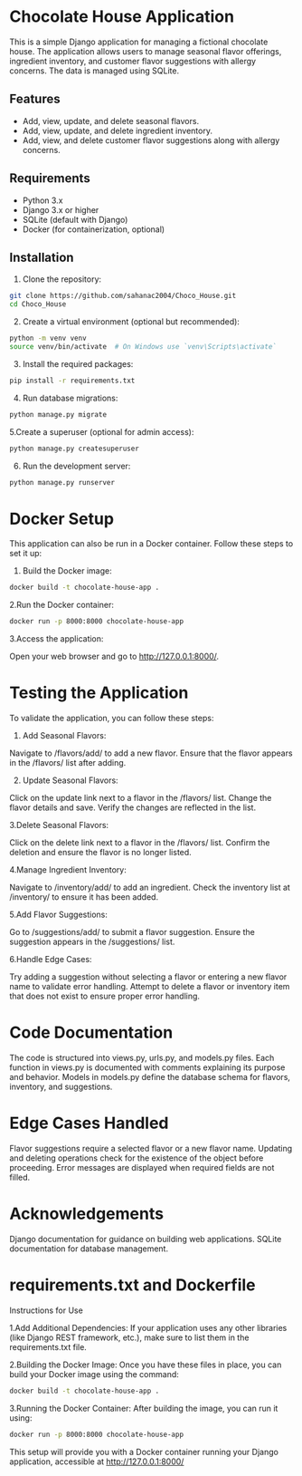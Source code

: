 # Chocolate House Application

This is a simple Django application for managing a fictional chocolate house. The application allows users to manage seasonal flavor offerings, ingredient inventory, and customer flavor suggestions with allergy concerns. The data is managed using SQLite.

## Features

- Add, view, update, and delete seasonal flavors.
- Add, view, update, and delete ingredient inventory.
- Add, view, and delete customer flavor suggestions along with allergy concerns.

## Requirements

- Python 3.x
- Django 3.x or higher
- SQLite (default with Django)
- Docker (for containerization, optional)

## Installation

1. Clone the repository:
```bash
git clone https://github.com/sahanac2004/Choco_House.git
cd Choco_House
```

2. Create a virtual environment (optional but recommended):
```bash
python -m venv venv
source venv/bin/activate  # On Windows use `venv\Scripts\activate`
```
3. Install the required packages:
```bash
pip install -r requirements.txt
```
4. Run database migrations:
```bash
python manage.py migrate
```
5.Create a superuser (optional for admin access):
```bash
python manage.py createsuperuser
```
6. Run the development server:
```bash
python manage.py runserver
```

# Docker Setup
This application can also be run in a Docker container. Follow these steps to set it up:

1. Build the Docker image:
```bash
docker build -t chocolate-house-app .
```
2.Run the Docker container:
```bash
docker run -p 8000:8000 chocolate-house-app
```
3.Access the application:

Open your web browser and go to http://127.0.0.1:8000/.

# Testing the Application
To validate the application, you can follow these steps:

1. Add Seasonal Flavors:

Navigate to /flavors/add/ to add a new flavor.
Ensure that the flavor appears in the /flavors/ list after adding.

2. Update Seasonal Flavors:

Click on the update link next to a flavor in the /flavors/ list.
Change the flavor details and save.
Verify the changes are reflected in the list.

3.Delete Seasonal Flavors:

Click on the delete link next to a flavor in the /flavors/ list.
Confirm the deletion and ensure the flavor is no longer listed.

4.Manage Ingredient Inventory:

Navigate to /inventory/add/ to add an ingredient.
Check the inventory list at /inventory/ to ensure it has been added.

5.Add Flavor Suggestions:

Go to /suggestions/add/ to submit a flavor suggestion.
Ensure the suggestion appears in the /suggestions/ list.

6.Handle Edge Cases:

Try adding a suggestion without selecting a flavor or entering a new flavor name to validate error handling.
Attempt to delete a flavor or inventory item that does not exist to ensure proper error handling.

# Code Documentation
The code is structured into views.py, urls.py, and models.py files.
Each function in views.py is documented with comments explaining its purpose and behavior.
Models in models.py define the database schema for flavors, inventory, and suggestions.

# Edge Cases Handled
Flavor suggestions require a selected flavor or a new flavor name.
Updating and deleting operations check for the existence of the object before proceeding.
Error messages are displayed when required fields are not filled.

# Acknowledgements
Django documentation for guidance on building web applications.
SQLite documentation for database management.

# requirements.txt and Dockerfile
Instructions for Use

1.Add Additional Dependencies: If your application uses any other libraries (like Django REST framework, etc.), make sure to list them in the requirements.txt file.

2.Building the Docker Image: Once you have these files in place, you can build your Docker image using the command:
```bash
docker build -t chocolate-house-app .
```
3.Running the Docker Container: After building the image, you can run it using:
```bash
docker run -p 8000:8000 chocolate-house-app
```
This setup will provide you with a Docker container running your Django application, accessible at http://127.0.0.1:8000/
